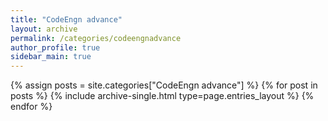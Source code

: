 ```yaml
---
title: "CodeEngn advance"
layout: archive
permalink: /categories/codeengnadvance
author_profile: true
sidebar_main: true
---
```



{% assign posts = site.categories["CodeEngn advance"] %}
{% for post in posts %} {% include archive-single.html type=page.entries_layout %} {% endfor %}

